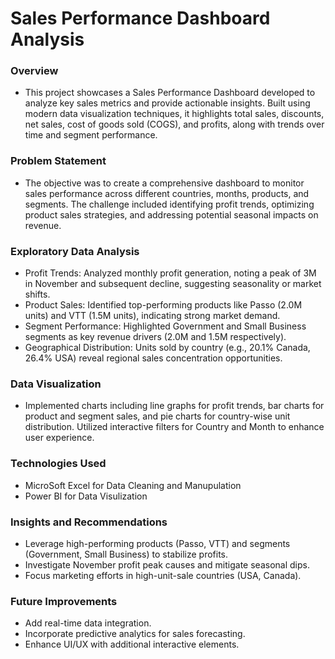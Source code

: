 
# Sales Performance Dashboard Analysis

### Overview
- This project showcases a Sales Performance Dashboard developed to analyze key sales metrics and provide actionable insights. Built using modern data visualization techniques, it highlights total sales, discounts, net sales, cost of goods sold (COGS), and profits, along with trends over time and segment performance.

### Problem Statement
- The objective was to create a comprehensive dashboard to monitor sales performance across different countries, months, products, and segments. The challenge included identifying profit trends, optimizing product sales strategies, and addressing potential seasonal impacts on revenue.

### Exploratory Data Analysis

- Profit Trends: Analyzed monthly profit generation, noting a peak of 3M in November and subsequent decline, suggesting seasonality or market shifts.
- Product Sales: Identified top-performing products like Passo (2.0M units) and VTT (1.5M units), indicating strong market demand.
- Segment Performance: Highlighted Government and Small Business segments as key revenue drivers (2.0M and 1.5M respectively).
- Geographical Distribution: Units sold by country (e.g., 20.1% Canada, 26.4% USA) reveal regional sales concentration opportunities.

### Data Visualization

- Implemented charts including line graphs for profit trends, bar charts for product and segment sales, and pie charts for country-wise unit distribution.
Utilized interactive filters for Country and Month to enhance user experience.

### Technologies Used

- MicroSoft Excel for Data Cleaning and Manupulation
- Power BI for Data Visulization

### Insights and Recommendations

- Leverage high-performing products (Passo, VTT) and segments (Government, Small Business) to stabilize profits.
- Investigate November profit peak causes and mitigate seasonal dips.
- Focus marketing efforts in high-unit-sale countries (USA, Canada).




### Future Improvements

- Add real-time data integration.
- Incorporate predictive analytics for sales forecasting.
- Enhance UI/UX with additional interactive elements.


